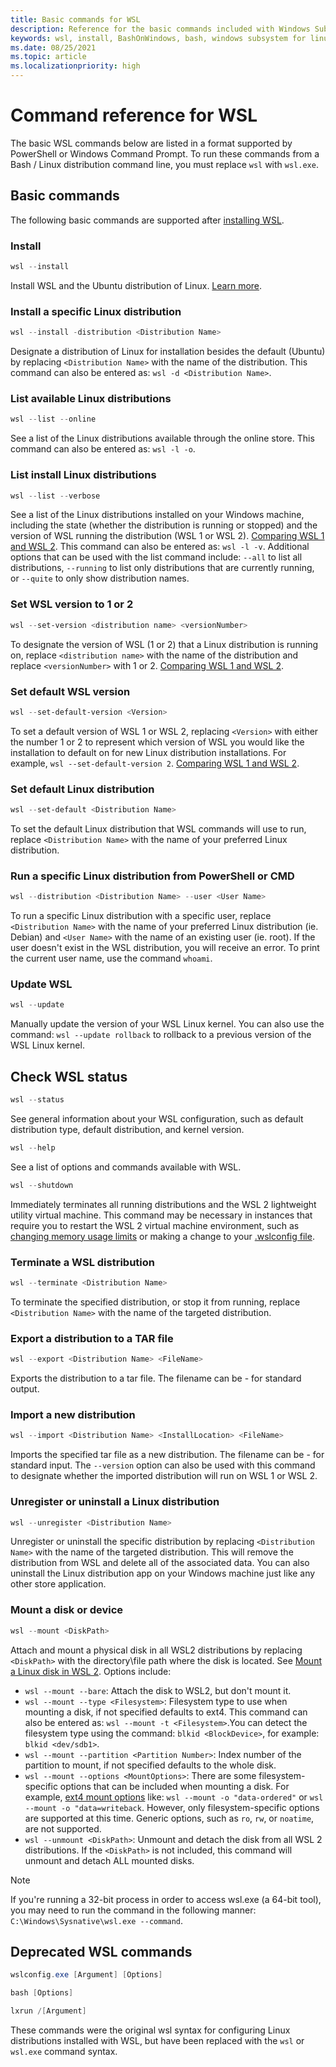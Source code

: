 ```yaml
---
title: Basic commands for WSL
description: Reference for the basic commands included with Windows Subsystem for Linux (WSL).
keywords: wsl, install, BashOnWindows, bash, windows subsystem for linux, install ubuntu on windows, enable WSL2, linux on windows
ms.date: 08/25/2021
ms.topic: article
ms.localizationpriority: high
---
```


# Command reference for WSL

The basic WSL commands below are listed in a format supported by PowerShell or Windows Command Prompt. To run these commands from a Bash / Linux distribution command line, you must replace `wsl` with `wsl.exe`.

## Basic commands

The following basic commands are supported after [installing WSL](./install-command.md).

### Install

```powershell
wsl --install
```

Install WSL and the Ubuntu distribution of Linux. [Learn more](./install-command.md).

### Install a specific Linux distribution

```powershell
wsl --install -distribution <Distribution Name>
```

Designate a distribution of Linux for installation besides the default (Ubuntu) by replacing `<Distribution Name>` with the name of the distribution. This command can also be entered as: `wsl -d <Distribution Name>`.

### List available Linux distributions

```powershell
wsl --list --online
```

See a list of the Linux distributions available through the online store. This command can also be entered as: `wsl -l -o`.

### List install Linux distributions

```powershell
wsl --list --verbose
```

See a list of the Linux distributions installed on your Windows machine, including the state (whether the distribution is running or stopped) and the version of WSL running the distribution (WSL 1 or WSL 2). [Comparing WSL 1 and WSL 2](./compare-versions.md). This command can also be entered as: `wsl -l -v`. Additional options that can be used with the list command include: `--all` to list all distributions, `--running` to list only distributions that are currently running, or `--quite` to only show distribution names.

### Set WSL version to 1 or 2

```powershell
wsl --set-version <distribution name> <versionNumber>
```

To designate the version of WSL (1 or 2) that a Linux distribution is running on, replace `<distribution name>` with the name of the distribution and replace `<versionNumber>` with 1 or 2. [Comparing WSL 1 and WSL 2](./compare-versions.md).

### Set default WSL version

```powershell
wsl --set-default-version <Version>
```

To set a default version of WSL 1 or WSL 2, replacing `<Version>` with either the number 1 or 2 to represent which version of WSL you would like the installation to default on for new Linux distribution installations. For example, `wsl --set-default-version 2`. [Comparing WSL 1 and WSL 2](./compare-versions.md).

### Set default Linux distribution

```powershell
wsl --set-default <Distribution Name>
```

To set the default Linux distribution that WSL commands will use to run, replace `<Distribution Name>` with the name of your preferred Linux distribution.

### Run a specific Linux distribution from PowerShell or CMD

```powershell
wsl --distribution <Distribution Name> --user <User Name>
```

To run a specific Linux distribution with a specific user, replace `<Distribution Name>` with the name of your preferred Linux distribution (ie. Debian) and `<User Name>` with the name of an existing user (ie. root). If the user doesn't exist in the WSL distribution, you will receive an error. To print the current user name, use the command `whoami`.

### Update WSL

```powershell
wsl --update
```

Manually update the version of your WSL Linux kernel. You can also use the command: `wsl --update rollback` to rollback to a previous version of the WSL Linux kernel.

## Check WSL status

```powershell
wsl --status
```

See general information about your WSL configuration, such as default distribution type, default distribution, and kernel version.

```powershell
wsl --help
```

See a list of options and commands available with WSL.

```powershell
wsl --shutdown
```

Immediately terminates all running distributions and the WSL 2 lightweight utility virtual machine. This command may be necessary in instances that require you to restart the WSL 2 virtual machine environment, such as [changing memory usage limits](./vhd-size.md) or making a change to your [.wslconfig file](./manage.md#).

### Terminate a WSL distribution

```powershell
wsl --terminate <Distribution Name>
```

To terminate the specified distribution, or stop it from running, replace `<Distribution Name>` with the name of the targeted distribution.

### Export a distribution to a TAR file

```powershell
wsl --export <Distribution Name> <FileName>
```

Exports the distribution to a tar file. The filename can be - for standard output.

### Import a new distribution

```powershell
wsl --import <Distribution Name> <InstallLocation> <FileName>
```

Imports the specified tar file as a new distribution. The filename can be - for standard input. The `--version` option can also be used with this command to designate whether the imported distribution will run on WSL 1 or WSL 2.

### Unregister or uninstall a Linux distribution

```powershell
wsl --unregister <Distribution Name>
```

Unregister or uninstall the specific distribution by replacing `<Distribution Name>` with the name of the targeted distribution. This will remove the distribution from WSL and delete all of the associated data. You can also uninstall the Linux distribution app on your Windows machine just like any other store application.

### Mount a disk or device

```powershell
wsl --mount <DiskPath>
```

Attach and mount a physical disk in all WSL2 distributions by replacing `<DiskPath>` with the directory\file path where the disk is located. See [Mount a Linux disk in WSL 2](./wsl2-mount-disk.md). Options include:

- `wsl --mount --bare`: Attach the disk to WSL2, but don't mount it.
- `wsl --mount --type <Filesystem>`:  Filesystem type to use when mounting a disk, if not specified defaults to ext4. This command can also be entered as: `wsl --mount -t <Filesystem>`.You can detect the filesystem type using the command: `blkid <BlockDevice>`, for example: `blkid <dev/sdb1>`.
- `wsl --mount --partition <Partition Number>`: Index number of the partition to mount, if not specified defaults to the whole disk.
- `wsl --mount --options <MountOptions>`: There are some filesystem-specific options that can be included when mounting a disk. For example, [ext4 mount options](https://www.kernel.org/doc/Documentation/filesystems/ext4.txt) like: `wsl --mount -o "data-ordered"` or `wsl --mount -o "data=writeback`. However, only filesystem-specific options are supported at this time. Generic options, such as `ro`, `rw`, or `noatime`, are not supported.
- `wsl --unmount <DiskPath>`: Unmount and detach the disk from all WSL 2 distributions. If the `<DiskPath>` is not included, this command will unmount and detach ALL mounted disks.

> [!NOTE]
> If you're running a 32-bit process in order to access wsl.exe (a 64-bit tool), you may need to run the command in the following manner: `C:\Windows\Sysnative\wsl.exe --command`.

## Deprecated WSL commands

```powershell
wslconfig.exe [Argument] [Options]
```

```powershell
bash [Options]
```

```powershell
lxrun /[Argument]
```

These commands were the original wsl syntax for configuring Linux distributions installed with WSL, but have been replaced with the `wsl` or `wsl.exe` command syntax.
